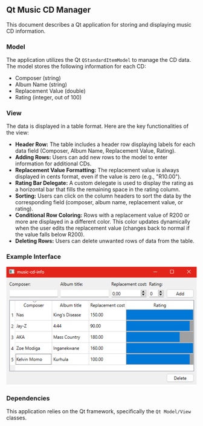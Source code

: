 ## Qt Music CD Manager

This document describes a Qt application for storing and displaying music CD information. 

### Model

The application utilizes the Qt `QStandardItemModel` to manage the CD data. The model stores the following information for each CD:

* Composer (string)
* Album Name (string)
* Replacement Value (double)
* Rating (integer, out of 100)

### View

The data is displayed in a table format. Here are the key functionalities of the view:

* **Header Row:** The table includes a header row displaying labels for each data field (Composer, Album Name, Replacement Value, Rating).
* **Adding Rows:** Users can add new rows to the model to enter information for additional CDs.
* **Replacement Value Formatting:** The replacement value is always displayed in cents format, even if the value is zero (e.g., "R10.00").
* **Rating Bar Delegate:** A custom delegate is used to display the rating as a horizontal bar that fills the remaining space in the rating column.
* **Sorting:** Users can click on the column headers to sort the data by the corresponding field (composer, album name, replacement value, or rating).
* **Conditional Row Coloring:** Rows with a replacement value of R200 or more are displayed in a different color. This color updates dynamically when the user edits the replacement value (changes back to normal if the value falls below R200).
* **Deleting Rows:** Users can delete unwanted rows of data from the table.

###  Example Interface

![Music CD Manager](https://github.com/nkosanamolefe/music/blob/main/music-info.png)

### Dependencies

This application relies on the Qt framework, specifically the `Qt Model/View` classes.
